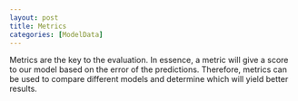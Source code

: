 ```yaml
---
layout: post
title: Metrics
categories: [ModelData]
---
```


Metrics are the key to the evaluation. In essence, a metric will give a score to our model based on the error of the predictions. Therefore, metrics can be used to compare different models and determine which will yield better results. 
